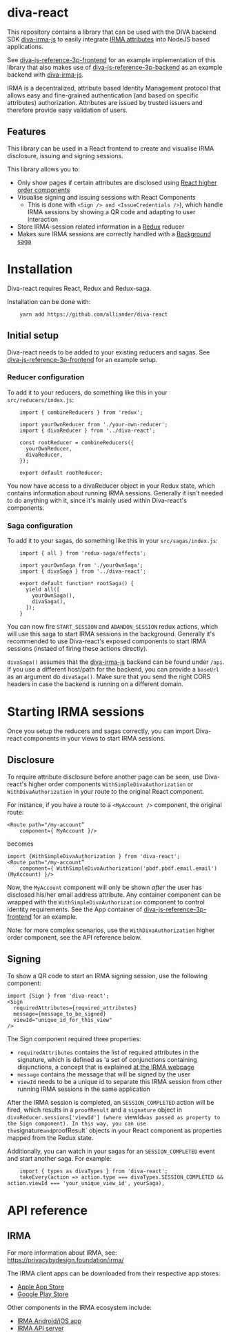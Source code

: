 # diva-react

This repository contains a library that can be used with the DIVA backend SDK [diva-irma-js](https://github.com/Alliander/diva-irma-js) to easily integrate [IRMA attributes](https://privacybydesign.foundation/irma-verifier/) into NodeJS based applications.

See [diva-js-reference-3p-frontend](https://github.com/Alliander/diva-js-reference-3p-frontend) for an example implementation of this library that also makes use of [diva-js-reference-3p-backend](https://github.com/Alliander/diva-js-reference-3p-backend) as an example backend with [diva-irma-js](https://github.com/Alliander/diva-irma-js).

IRMA is a decentralized, attribute based Identity Management protocol that allows easy and fine-grained authentication (and based on specific attributes) authorization. Attributes are issued by trusted issuers and therefore provide easy validation of users.

## Features

This library can be used in a React frontend to create and visualise IRMA disclosure, issuing and signing sessions.

This library allows you to:
- Only show pages if certain attributes are disclosed using [React higher order components](https://reactjs.org/docs/higher-order-components.html)
- Visualise signing and issuing sessions with React Components
  - This is done with `<Sign /> and <IssueCredentials />`), which handle IRMA sessions by showing a QR code and adapting to user interaction
- Store IRMA-session related information in a [Redux](https://github.com/reduxjs/react-redux) reducer
- Makes sure IRMA sessions are correctly handled with a [Background saga](https://redux-saga.js.org/)

# Installation

Diva-react requires React, Redux and Redux-saga.

Installation can be done with:

```
    yarn add https://github.com/alliander/diva-react
```

## Initial setup

Diva-react needs to be added to your existing reducers and sagas. See [diva-js-reference-3p-frontend](https://github.com/Alliander/diva-js-reference-3p-frontend) for an example setup.

### Reducer configuration

To add it to your reducers, do something like this in your `src/reducers/index.js`:

```
    import { combineReducers } from 'redux';

    import yourOwnReducer from './your-own-reducer';
    import { divaReducer } from '../diva-react';

    const rootReducer = combineReducers({
      yourOwnReducer,
      divaReducer,
    });

    export default rootReducer;
```

You now have access to a divaReducer object in your Redux state, which contains information about running IRMA sessions. Generally it isn't needed to do anything with it, since it's mainly used within Diva-react's components.

### Saga configuration

To add it to your sagas, do something like this in your `src/sagas/index.js`:

```
    import { all } from 'redux-saga/effects';

    import yourOwnSaga from './yourOwnSaga';
    import { divaSaga } from '../diva-react';

    export default function* rootSaga() {
      yield all([
        yourOwnSaga(),
        divaSaga(),
      ]);
    }
```

You can now fire `START_SESSION` and `ABANDON_SESSION` redux actions, which will use this saga to start IRMA sessions in the background. Generally it's recommended to use Diva-react's exposed components to start IRMA sessions (instaed of firing these actions directly).

`divaSaga()` assumes that the [diva-irma-js](https://github.com/Alliander/diva-irma-js) backend can be found under `/api`. If you use a different host/path for the backend, you can provide a `baseUrl` as an argument do `divaSaga()`. Make sure that you send the right CORS headers in case the backend is running on a different domain.


# Starting IRMA sessions

Once you setup the reducers and sagas correctly, you can import Diva-react components in your views to start IRMA sessions.

## Disclosure

To require attribute disclosure before another page can be seen, use Diva-react's higher order components `WithSimpleDivaAuthorization` or `WithDivaAuthorization` in your route to the original React component.

For instance, if you have a route to a `<MyAccount />` component, the original route:

```
<Route path="/my-account”
	component={ MyAccount }/>
```

becomes

```
import {WithSimpleDivaAuthorization } from 'diva-react';
<Route path="/my-account”
	component={ WithSimpleDivaAuthorization('pbdf.pbdf.email.email')(MyAccount) }/>
```

Now, the `MyAccount` component will only be shown *after* the user has disclosed his/her email address attribute. Any container component can be wrapped with the `WithSimpleDivaAuthorization` component to control identity requirements. See the App container of [diva-js-reference-3p-frontend](https://github.com/Alliander/diva-js-reference-3p-frontend) for an example.

Note: for more complex scenarios, use the `WithDivaAuthorization` higher order component, see the API reference below.

## Signing

To show a QR code to start an IRMA signing session, use the following component:

```
import {Sign } from 'diva-react';
<Sign
  requiredAttributes={required_attributes}
  message={message_to_be_signed}
  viewId="unique_id_for_this_view"
/>
```

The Sign component required three properties:
- `requiredAttributes` contains the list of required attributes in the signature, which is defined as 'a set of conjunctions containing disjunctions, a concept that is explained [at the IRMA webpage](http://credentials.github.io/protocols/irma-protocol/#verification)
- `message` contains the message that will be signed by the user
- `viewId` needs to be a unique id to separate this IRMA session from other running IRMA sessions in the same application


After the IRMA session is completed, an `SESSION_COMPLETED` action will be fired, which results in a `proofResult` and a `signature` object in `divaReducer.sessions['viewId'] (where `viewId` was passed as property to the Sign component). In this way, you can use the `signature` and `proofResult` objects in your React component as properties mapped from the Redux state.

Additionally, you can watch in your sagas for an `SESSION_COMPLETED` event and start another saga. For example:

```
    import { types as divaTypes } from 'diva-react';
    takeEvery(action => action.type === divaTypes.SESSION_COMPLETED && action.viewId === 'your_unique_view_id', yourSaga),
```

# API reference


## IRMA

For more information about IRMA, see: https://privacybydesign.foundation/irma/

The IRMA client apps can be downloaded from their respective app stores:

- [Apple App Store](https://itunes.apple.com/nl/app/irma-authentication/id1294092994?mt=8)
- [Google Play Store](https://play.google.com/store/apps/details?id=org.irmacard.cardemu)

Other components in the IRMA ecosystem include:

- [IRMA Android/iOS app](https://github.com/privacybydesign/irma_mobile)
- [IRMA API server](https://github.com/privacybydesign/irma_api_server)
